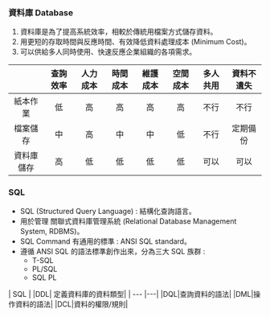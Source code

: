 ### 資料庫 Database

1. 資料庫是為了提高系統效率，相較於傳統用檔案方式儲存資料。   
2. 用更短的存取時間與反應時間、有效降低資料處理成本 (Minimum Cost)。   
3. 可以供給多人同時使用、快速反應企業組織的各項需求。   

|   | 查詢效率 |人力成本|時間成本|維護成本|空間成本|多人共用|資料不遺失| 
| :---: | :---: | :---: | :---: | :---: | :---: | :---: | :---: |
|紙本作業|低|高|高|高|高|不行|不行|
|檔案儲存|中|高|中|中|低|不行|定期備份|
|資料庫儲存|高|低|低|低|低|可以|可以|   


### SQL

 - SQL (Structured Query Language) : 結構化查詢語言。
 - 用於管理 關聯式資料庫管理系統 (Relational Database Management System, RDBMS)。
 - SQL Command 有通用的標準 : ANSI SQL standard。
 - 遵循 ANSI SQL 的語法標準創作出來，分為三大 SQL 族群 :
   * T-SQL
   * PL/SQL
   * SQL PL


|   SQL   |
|DDL| 定義資料庫的資料類型|
| --- |---|
|DQL|查詢資料的語法|
|DML|操作資料的語法|
|DCL|資料的權限/規則|


